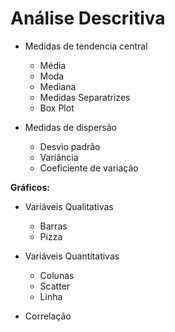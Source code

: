 # Análise Descritiva

* Medidas de tendencia central 
    * Média
    * Moda
    * Mediana  
    * Medidas Separatrizes
    * Box Plot

* Medidas de dispersão
    * Desvio padrão
    * Variância 
    * Coeficiente de variação

**Gráficos:** 
* Variáveis Qualitativas
    * Barras
    * Pizza
* Variáveis Quantitativas
    * Colunas
    * Scatter
    * Linha

* Correlação
    
